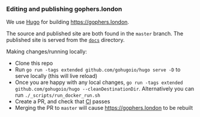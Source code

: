 ### Editing and publishing gophers.london

We use [Hugo](https://gohugo.io) for building https://gophers.london.

The source and published site are both found in the `master` branch. The published site is served from the
[`docs`](docs) directory.

Making changes/running locally:

* Clone this repo
* Run `go run -tags extended github.com/gohugoio/hugo serve -D` to serve locally (this will live reload)
* Once you are happy with any local changes, `go run -tags extended github.com/gohugoio/hugo --cleanDestinationDir`.
Alternatively you can run `./_scripts/run_docker_run.sh`
* Create a PR, and check that [CI](https://travis-ci.org/LondonGophers/gophers.london) passes
* Merging the PR to `master` will cause https://gophers.london to be rebuilt
